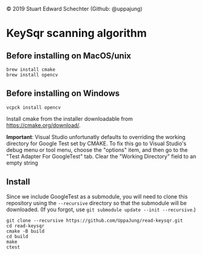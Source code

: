  © 2019 Stuart Edward Schechter (Github: @uppajung)
 
# KeySqr scanning algorithm

## Before installing on MacOS/unix
```
brew install cmake
brew install opencv
```

## Before installing on Windows

```
vcpck install opencv
```
Install cmake from the installer downloadable from https://cmake.org/download/.

**Important**: Visual Studio unfortunatly defaults to overriding the working directory for Google Test set by CMAKE.  To fix this go to Visual Studio's debug menu or tool menu, choose the "options" item, and then go to the "Test Adapter For GoogleTest" tab.
Clear the "Working Directory" field to an empty string


## Install

Since we include GoogleTest as a submodule, you will need to clone this repository using the ``--recursive`` directory so that the submodule will be downloaded. (If you forgot, use ``git submodule update --init --recursive``.)


```
git clone --recursive https://github.com/UppaJung/read-keysqr.git
cd read-keysqr
cmake -B build
cd build
make
ctest
```


